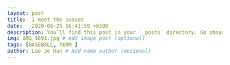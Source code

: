 ```yaml
---
layout: post
title:  I meet the sunset
date:   2020-06-25 16:41:50 +0300
description: You’ll find this post in your `_posts` directory. Go ahead and edit it and re-build the site to see your changes. # Add post description (optional)
img: IMG_5691.jpg # Add image post (optional)
tags: [BASEBALL, TERM ]
author: Lee Je Hun # Add name author (optional)
---
```


